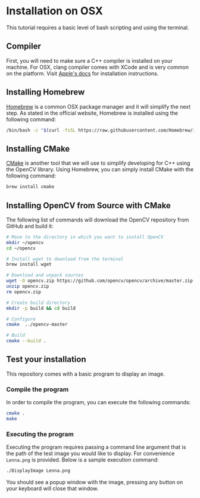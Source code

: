 # Installation on OSX

This tutorial requires a basic level of bash scripting and using the terminal.

## Compiler

First, you will need to make sure a C++ compiler is installed on your machine. 
For OSX, clang compiler comes with XCode and is very common on the platform. 
Visit [Apple's docs](https://developer.apple.com/support/xcode/) for 
installation instructions.

## Installing Homebrew

[Homebrew](https://brew.sh/) is a common OSX package manager and it will 
simplify the next step. As stated in the official website, Homebrew is installed 
using the following command:

```bash
/bin/bash -c "$(curl -fsSL https://raw.githubusercontent.com/Homebrew/install/master/install.sh)"
```

## Installing CMake
[CMake](https://cmake.org/) is another tool that we will use to simplify 
developing for C++ using the OpenCV library. Using Homebrew, you can simply 
install CMake with the following command:

```bash
brew install cmake
```

## Installing OpenCV from Source with CMake

The following list of commands will download the OpenCV repository from GitHub 
and build it:

```bash
# Move to the directory in which you want to install OpenCV
mkdir ~/opencv
cd ~/opencv 

# Install wget to download from the terminal
brew install wget

# Download and unpack sources
wget -O opencv.zip https://github.com/opencv/opencv/archive/master.zip
unzip opencv.zip
rm opencv.zip

# Create build directory
mkdir -p build && cd build

# Configure
cmake  ../opencv-master

# Build
cmake --build .
```

## Test your installation

This repository comes with a basic program to display an image. 

### Compile the program
In order to compile the program, you can execute the following commands:
```bash
cmake .
make
```

### Executing the program
Executing the program requires passing a command line argument that is the path
of the test image you would like to display. For convenience `Lenna.png` is 
provided. Below is a sample execution command:
```bash
./DisplayImage Lenna.png
```

You should see a popup window with the image, pressing any button on your 
keyboard will close that window.
